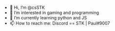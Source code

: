 - 👋 Hi, I’m @csSTK
- 👀 I’m interested in gaming and programming
- 🌱 I’m currently learning python and JS
- 📫 How to reach me: Discord == STK | Paul#9007
